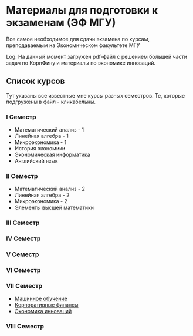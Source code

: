 # Материалы для подготовки к экзаменам (ЭФ МГУ)
Все самое необходимое для сдачи экзамена по курсам, преподаваемым на Экономическом факультете МГУ

Log:
На данный момент загружен pdf-файл с решением большей части задач по КорпФину и материалы по экономике инноваций.

## Список курсов
Тут указаны все известные мне курсы разных семестров. Те, которые подгружены в файл - кликабельны.
### I Семестр
* Математический анализ - 1
* Линейная алгебра - 1
* Микроэкономика - 1
* История экономики
* Экономическая информатика
* Английский язык

### II Семестр
* Математический анализ - 2
* Линейная алгебра - 2
* Микроэкономика - 2
* Элементы высшей математики

### III Семестр

### IV Семестр

### V Семестр

### VI Семестр

### VII Семестр
* [Машинное обучение](https://github.com/Neqqii/ef-msu-exam-rescue/tree/master/7%20%D0%A1%D0%B5%D0%BC%D0%B5%D1%81%D1%82%D1%80/%D0%9C%D0%B0%D1%88%D0%B8%D0%BD%D0%BD%D0%BE%D0%B5%20%D0%9E%D0%B1%D1%83%D1%87%D0%B5%D0%BD%D0%B8%D0%B5)
* [Корпоративные финансы](https://github.com/Neqqii/ef-msu-exam-rescue/tree/master/7%20%D0%A1%D0%B5%D0%BC%D0%B5%D1%81%D1%82%D1%80/%D0%9A%D0%BE%D1%80%D0%BF%D0%BE%D1%80%D0%B0%D1%82%D0%B8%D0%B2%D0%BD%D1%8B%D0%B5%20%D0%A4%D0%B8%D0%BD%D0%B0%D0%BD%D1%81%D1%8B)
* [Экономика инноваций](https://github.com/Neqqii/ef-msu-exam-rescue/tree/master/7%20%D0%A1%D0%B5%D0%BC%D0%B5%D1%81%D1%82%D1%80/%D0%AD%D0%BA%D0%BE%D0%BD%D0%BE%D0%BC%D0%B8%D0%BA%D0%B0%20%D0%98%D0%BD%D0%BD%D0%BE%D0%B2%D0%B0%D1%86%D0%B8%D0%B9)

### VIII Семестр
